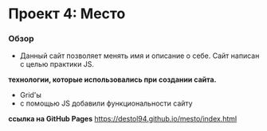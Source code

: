 # Проект 4: Место

### Обзор

* Данный сайт позволяет менять имя и описание о себе. Сайт написан с целью практики JS.

**технологии, которые использовались при создании сайта.**

* Grid'ы
* с помощью JS добавили функциональности сайту

**ссылка на GitHub Pages**
https://destol94.github.io/mesto/index.html